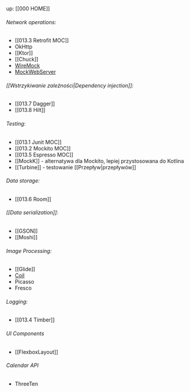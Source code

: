 up: [[000 HOME]]

###### Network operations:
- [[013.3 Retrofit MOC]]
- OkHttp
- [[Ktor]]
- [[Chuck]]
- [WireMock](https://wiremock.org/)
- [MockWebServer](https://github.com/square/okhttp/tree/master/mockwebserver)

###### [[Wstrzykiwanie zależności|Dependency injection]]:
- [[013.7 Dagger]]
- [[013.8 Hilt]]

###### Testing:
- [[013.1 Junit MOC]]
- [[013.2 Mockito MOC]]
- [[013.5 Espresso MOC]]
- [[MockK]] - alternatywa dla Mockito, lepiej przystosowana do Kotlina
- [[Turbine]] - testowanie [[Przepływ|przepływów]]

###### Data storage:
- [[013.6 Room]]

###### [[Data serialization]]:
- [[GSON]]
- [[Moshi]]



###### Image Processing:
- [[Glide]]
- [Coil](https://coil-kt.github.io/coil/)
- Picasso
- Fresco


###### Logging:
- [[013.4 Timber]]

###### UI Components
- [[FlexboxLayout]]

###### Calendar API
- ThreeTen